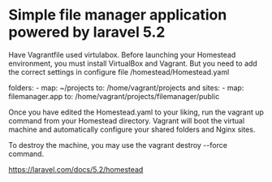 # Simple file manager application powered by laravel 5.2

Have Vagrantfile used virtulabox.
Before launching your Homestead environment, you must install VirtualBox and Vagrant.
But you need to add the correct settings in configure file /homestead/Homestead.yaml

folders:
    - map: ~/projects
      to: /home/vagrant/projects
and
sites:
    - map: filemanager.app
      to: /home/vagrant/projects/filemanager/public

Once you have edited the Homestead.yaml to your liking, run the vagrant up command from your Homestead directory.
Vagrant will boot the virtual machine and automatically configure your shared folders and Nginx sites.

To destroy the machine, you may use the vagrant destroy --force command.

https://laravel.com/docs/5.2/homestead
